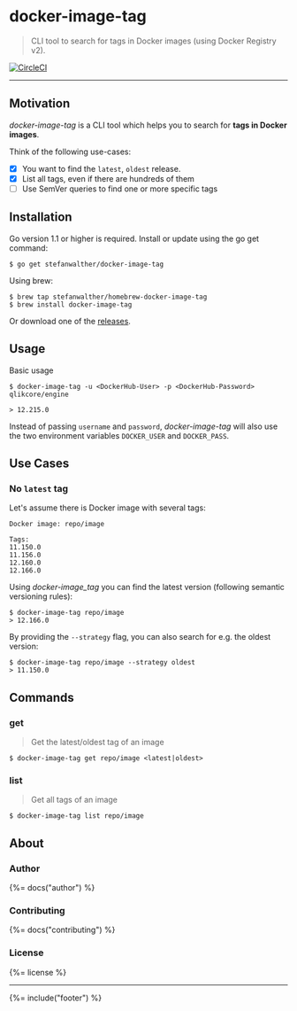 # docker-image-tag

> CLI tool to search for tags in Docker images (using Docker Registry v2).

[![CircleCI](https://img.shields.io/circleci/project/github/stefanwalther/docker-image-tag.svg?logo=circleci)](https://circleci.com/gh/stefanwalther/docker-image-tag/tree/master)

---


## Motivation

_docker-image-tag_ is a CLI tool which helps you to search for **tags in Docker images**.  

Think of the following use-cases:

- [x] You want to find the `latest`, `oldest` release.
- [x] List all tags, even if there are hundreds of them
- [ ] Use SemVer queries to find one or more specific tags

## Installation

Go version 1.1 or higher is required. Install or update using the go get command:

```shell
$ go get stefanwalther/docker-image-tag
```

Using brew:

```shell
$ brew tap stefanwalther/homebrew-docker-image-tag
$ brew install docker-image-tag
```

Or download one of the [releases](https://github.com/stefanwalther/docker-image-tag/releases).

## Usage

Basic usage
```
$ docker-image-tag -u <DockerHub-User> -p <DockerHub-Password> qlikcore/engine

> 12.215.0
```

Instead of passing `username` and `password`, _docker-image-tag_ will also use the two environment variables `DOCKER_USER` and `DOCKER_PASS`.


## Use Cases

### No `latest` tag

Let's assume there is Docker image with several tags:

```
Docker image: repo/image

Tags:
11.150.0
11.156.0
12.160.0
12.166.0
```

Using _docker-image_tag_ you can find the latest version (following semantic versioning rules):

```
$ docker-image-tag repo/image
> 12.166.0
```

By providing the `--strategy` flag, you can also search for e.g. the oldest version:

```
$ docker-image-tag repo/image --strategy oldest
> 11.150.0
```

## Commands

### get

> Get the latest/oldest tag of an image

```
$ docker-image-tag get repo/image <latest|oldest>
```

### list

> Get all tags of an image

```
$ docker-image-tag list repo/image
```

## About

### Author
{%= docs("author") %}

### Contributing
{%= docs("contributing") %}

### License
{%= license %}

***

{%= include("footer") %}